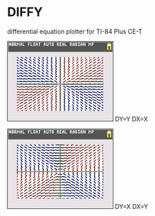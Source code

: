 # DIFFY
differential equation plotter for TI-84 Plus CE-T

![Image of DY=Y, DX=X](https://raw.githubusercontent.com/BoilingFusion/DIFFY/master/previews/Preview1.png)
DY=Y
DX=X

![Image of DY=X, DX=Y](https://raw.githubusercontent.com/BoilingFusion/DIFFY/master/previews/Preview2.png)
DY=X
DX=Y
